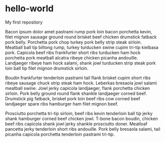 # hello-world
My first repository

Bacon ipsum dolor amet pastrami rump pork loin bacon porchetta kevin, filet mignon sausage ground round brisket beef chicken drumstick fatback pork belly. Porchetta pork chop turkey pork belly strip steak sirloin. Meatball ball tip biltong rump, turkey turducken swine cupim tri-tip kielbasa pork. Capicola beef ribs frankfurter short ribs turducken ham hock porchetta pork meatball alcatra ribeye chicken picanha andouille. Landjaeger ribeye ham hock salami, shank jowl turducken strip steak pork loin ball tip filet mignon drumstick sirloin.

Boudin frankfurter tenderloin pastrami tail flank brisket cupim short ribs ribeye sausage chuck strip steak ham hock. Leberkas bresaola jowl salami meatball swine. Jowl jerky capicola landjaeger, flank porchetta chicken sirloin. Pork belly ground round flank shankle landjaeger corned beef. Drumstick pig fatback, brisket pork loin beef ribs cow corned beef landjaeger spare ribs hamburger ham filet mignon beef.

Prosciutto porchetta tri-tip sirloin, beef ribs kevin tenderloin ball tip jerky shank hamburger corned beef chicken jowl. T-bone bacon boudin, chicken beef ribs capicola shank jowl jerky shankle prosciutto doner. Meatloaf pancetta jerky tenderloin short ribs andouille. Pork belly bresaola salami, tail picanha capicola porchetta tenderloin pastrami tri-tip.
